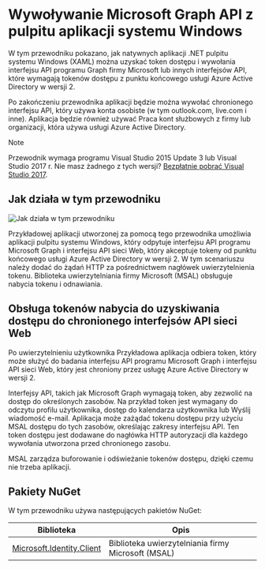 # <a name="call-the-microsoft-graph-api-from-a-windows-desktop-app"></a>Wywoływanie Microsoft Graph API z pulpitu aplikacji systemu Windows

W tym przewodniku pokazano, jak natywnych aplikacji .NET pulpitu systemu Windows (XAML) można uzyskać token dostępu i wywołania interfejsu API programu Graph firmy Microsoft lub innych interfejsów API, które wymagają tokenów dostępu z punktu końcowego usługi Azure Active Directory w wersji 2.

Po zakończeniu przewodnika aplikacji będzie można wywołać chronionego interfejsu API, który używa konta osobiste (w tym outlook.com, live.com i inne). Aplikacja będzie również używać Praca kont służbowych z firmy lub organizacji, która używa usługi Azure Active Directory.  

> [!NOTE] 
> Przewodnik wymaga programu Visual Studio 2015 Update 3 lub Visual Studio 2017 r.  Nie masz żadnego z tych wersji? [Bezpłatnie pobrać Visual Studio 2017](https://www.visualstudio.com/downloads/).

## <a name="how-this-guide-works"></a>Jak działa w tym przewodniku

![Jak działa w tym przewodniku](./media/active-directory-develop-guidedsetup-windesktop-intro/windesktophowitworks.png)

Przykładowej aplikacji utworzonej za pomocą tego przewodnika umożliwia aplikacji pulpitu systemu Windows, który odpytuje interfejsu API programu Microsoft Graph i interfejsu API sieci Web, który akceptuje tokeny od punktu końcowego usługi Azure Active Directory w wersji 2. W tym scenariuszu należy dodać do żądań HTTP za pośrednictwem nagłówek uwierzytelnienia tokenu. Biblioteka uwierzytelniania firmy Microsoft (MSAL) obsługuje nabycia tokenu i odnawiania.

## <a name="handling-token-acquisition-for-accessing-protected-web-apis"></a>Obsługa tokenów nabycia do uzyskiwania dostępu do chronionego interfejsów API sieci Web

Po uwierzytelnieniu użytkownika Przykładowa aplikacja odbiera token, który może służyć do badania interfejsu API programu Microsoft Graph i interfejsu API sieci Web, który jest chroniony przez usługę Azure Active Directory w wersji 2.

Interfejsy API, takich jak Microsoft Graph wymagają token, aby zezwolić na dostęp do określonych zasobów. Na przykład token jest wymagany do odczytu profilu użytkownika, dostęp do kalendarza użytkownika lub Wyślij wiadomość e-mail. Aplikacja może zażądać tokenu dostępu przy użyciu MSAL dostępu do tych zasobów, określając zakresy interfejsu API. Ten token dostępu jest dodawane do nagłówka HTTP autoryzacji dla każdego wywołania utworzona przed chronionego zasobu. 

MSAL zarządza buforowanie i odświeżanie tokenów dostępu, dzięki czemu nie trzeba aplikacji.

## <a name="nuget-packages"></a>Pakiety NuGet

W tym przewodniku używa następujących pakietów NuGet:

|Biblioteka|Opis|
|---|---|
|[Microsoft.Identity.Client](https://www.nuget.org/packages/Microsoft.Identity.Client)|Biblioteka uwierzytelniania firmy Microsoft (MSAL)|

